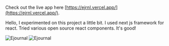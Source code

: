 Check out the live app here [https://ejrnl.vercel.app/](https://ejrnl.vercel.app/). 


Hello, I experimented on this project a little bit. I used next js framework for react. Tried various open source react components. It's good! 


![Ejournal](./1.png)
![Ejournal](./2.png)